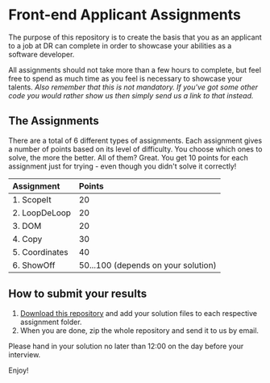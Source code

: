 # Front-end Applicant Assignments

The purpose of this repository is to create the basis that you as an applicant to a job at DR can complete in order to showcase your abilities as a software developer.

All assignments should not take more than a few hours to complete, but feel free to spend as much time as you feel is necessary to showcase your talents. *Also remember that this is not mandatory. If you've got some other code you would rather show us then simply send us a link to that instead.*

## The Assignments

There are a total of 6 different types of assignments. Each assignment gives a number of points based on its level of difficulty. You choose which ones to solve, the more the better. All of them? Great. You get 10 points for each assignment just for trying - even though you didn't solve it correctly!

| Assignment       | Points       |
|:-----------------|:-------------|
| 1. ScopeIt       | 20           |
| 2. LoopDeLoop    | 20           |
| 3. DOM           | 20           |
| 4. Copy          | 30           |
| 5. Coordinates   | 40           |
| 6. ShowOff       | 50...100 (depends on your solution)     |

## How to submit your results

1. [Download this repository](https://github.com/drdk/applicant-assignment-frontend/archive/master.zip) and add your solution files to each respective assignment folder.
2. When you are done, zip the whole repository and send it to us by email.

Please hand in your solution no later than 12:00 on the day before your interview.

Enjoy!